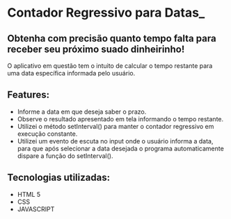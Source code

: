 # Contador Regressivo para Datas_

## Obtenha com precisão quanto tempo falta para receber seu próximo suado dinheirinho!

O aplicativo em questão tem o intuito de calcular o tempo restante para uma data específica informada pelo usuário.

## Features:

- Informe a data em que deseja saber o prazo.
- Observe o resultado apresentado em tela informando o tempo restante.
- Utilizei o método setInterval() para manter o contador regressivo em execução constante.
- Utilizei um evento de escuta no input onde o usuário informa a data, para que após selecionar a data desejada o programa automaticamente dispare a função do setInterval().

## Tecnologias utilizadas:

- HTML 5
- CSS
- JAVASCRIPT